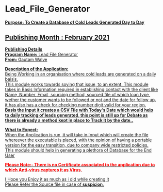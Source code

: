 # Lead_File_Generator
<b><u>Purpose: To Create a Database of Cold Leads Generated Day to Day</b>

<H2><b>Publishing Month</b> : February 2021</b></H2>

<b><u>Publishing Details</u></b><br>
<b>Program Name:</b> Lead File Generator<br>
<b>From:</b> Gautam Walve

<b>Description of the Application:</b><br>
Being Working in an organisation where cold leads are generated on a daily baisis.<br>
This module works towards soving that issue, to an extent.
This module takes in Basis Information required in establishing contact with the client like Name, Number, Email, sourcing method, sourced file of which loan type,
wether the customer wants to be followed or not and the date for follow up.
it has also has a check for checking number digit valid for your region.<br>
<b>Basis the Input it creates a CSV File with Today's Date which would help to daily tracking of leads generated, this point is still up for Debate as there is already a method kept in place to Track it by the date..</b>

<b>What to Expect:</b><br>
When the Application is run, it will take in Input which will create the file whereever the executable is placed, 
with the opinion of having a portable version for the easy transition, due to company wide restricted policies.<br>
This module should help in generating a plethora of Database for the End User


<b> <p style = "color:red">  Please Note:- There is no Certificate associated to the application due to which Anti-virus captures it as Virus.  </p></b>


<u>I Hope you Enjoy it as much as i did while creating it <br>
  Please Refer the Source file in case of <b>suspicion</b>.
